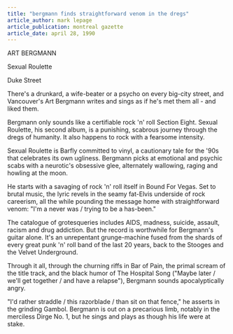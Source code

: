 ```yaml
---
title: "bergmann finds straightforward venom in the dregs"
article_author: mark lepage
article_publication: montreal gazette
article_date: april 28, 1990
---
```

ART BERGMANN  
  
Sexual Roulette  
  
Duke Street  
  
There's a drunkard, a wife-beater or a psycho on every big-city street, and Vancouver's Art Bergmann writes and sings as if he's met them all - and liked them.  
  
Bergmann only sounds like a certifiable rock 'n' roll Section Eight. Sexual Roulette, his second album, is a punishing, scabrous journey through the dregs of humanity. It also happens to rock with a fearsome intensity.  
  
Sexual Roulette is Barfly committed to vinyl, a cautionary tale for the '90s that celebrates its own ugliness. Bergmann picks at emotional and psychic scabs with a neurotic's obsessive glee, alternately wallowing, raging and howling at the moon.  
  
He starts with a savaging of rock 'n' roll itself in Bound For Vegas. Set to brutal music, the lyric revels in the seamy fat-Elvis underside of rock careerism, all the while pounding the message home with straightforward venom: "I'm a never was / trying to be a has-been."  
  
The catalogue of grotesqueries includes AIDS, madness, suicide, assault, racism and drug addiction. But the record is worthwhile for Bergmann's guitar alone. It's an unrepentant grunge-machine fused from the shards of every great punk 'n' roll band of the last 20 years, back to the Stooges and the Velvet Underground.  
  
Through it all, through the churning riffs in Bar of Pain, the primal scream of the title track, and the black humor of The Hospital Song ("Maybe later / we'll get together / and have a relapse"), Bergmann sounds apocalyptically angry.  
  
"I'd rather straddle / this razorblade / than sit on that fence," he asserts in the grinding Gambol. Bergmann is out on a precarious limb, notably in the merciless Dirge No. 1, but he sings and plays as though his life were at stake.  
